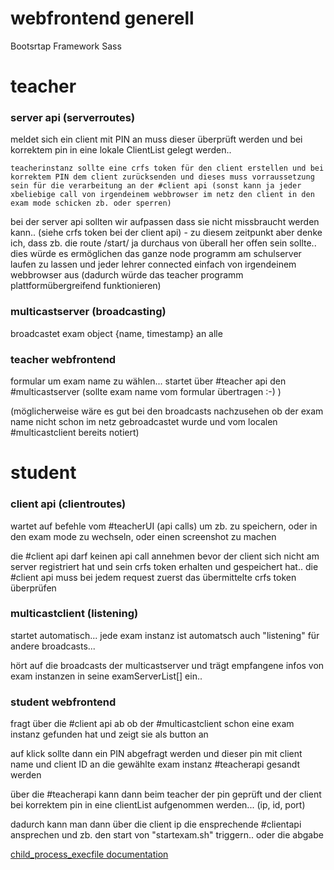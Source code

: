 # webfrontend generell
Bootsrtap Framework
Sass


# teacher
### server api (serverroutes)
meldet sich ein client mit PIN an muss dieser überprüft werden und bei korrektem pin in eine lokale ClientList gelegt werden..

    teacherinstanz sollte eine crfs token für den client erstellen und bei korrektem PIN dem client zurücksenden und dieses muss vorraussetzung sein für die verarbeitung an der #client api (sonst kann ja jeder xbeliebige call von irgendeinem webbrowser im netz den client in den exam mode schicken zb. oder sperren)

bei der server api sollten wir aufpassen dass sie nicht missbraucht werden kann.. (siehe crfs token bei der client api)  - zu diesem zeitpunkt aber denke ich, dass zb. die route /start/  ja durchaus von überall her offen sein sollte.. dies würde es ermöglichen das ganze node programm am schulserver laufen zu lassen und jeder lehrer connected einfach von irgendeinem webbrowser aus (dadurch würde das teacher programm plattformübergreifend funktionieren)

### multicastserver (broadcasting)

broadcastet exam object {name, timestamp} an alle


### teacher webfrontend

formular um exam name zu wählen... startet über #teacher api den #multicastserver  (sollte exam name vom formular übertragen :-) )

(möglicherweise wäre es gut bei den broadcasts nachzusehen ob der exam name nicht schon im netz gebroadcastet wurde und vom localen #multicastclient bereits notiert)





# student
### client api (clientroutes)
wartet auf befehle vom #teacherUI (api calls) um zb. zu speichern, oder in den exam mode zu wechseln, oder einen screenshot zu machen

die #client api darf keinen api call annehmen bevor der client sich nicht am server registriert hat und sein crfs token erhalten und gespeichert hat.. die #client api muss bei jedem request zuerst das übermittelte crfs token überprüfen 

### multicastclient (listening)
startet automatisch... jede exam instanz ist automatsch auch "listening" für andere broadcasts...

hört auf die broadcasts der multicastserver und trägt empfangene infos von exam instanzen in seine    examServerList[]   ein..

### student webfrontend
fragt über die #client api ab ob der #multicastclient schon eine exam instanz gefunden hat und zeigt sie als button an

auf klick sollte dann ein PIN abgefragt werden und dieser pin mit client name und client ID an die gewählte exam instanz #teacherapi gesandt werden


über die #teacherapi kann dann beim teacher der pin geprüft und der client bei korrektem pin in eine clientList aufgenommen werden... (ip, id, port)

dadurch kann man dann über die client ip die ensprechende #clientapi ansprechen und zb. den start von "startexam.sh"  triggern.. oder die abgabe

[child_process_execfile documentation](https://nodejs.org/api/child_process.html#child_process_child_process_execfile_file_args_options_callback)
